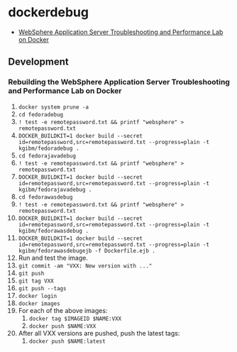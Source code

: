 # dockerdebug

* [WebSphere Application Server Troubleshooting and Performance Lab on Docker](https://github.com/kgibm/dockerdebug/tree/master/fedorawasdebug)

## Development

### Rebuilding the WebSphere Application Server Troubleshooting and Performance Lab on Docker

1. `docker system prune -a`
1. `cd fedoradebug`
1. `! test -e remotepassword.txt && printf "websphere" > remotepassword.txt`
1. `DOCKER_BUILDKIT=1 docker build --secret id=remotepassword,src=remotepassword.txt --progress=plain -t kgibm/fedoradebug .`
1. `cd fedorajavadebug`
1. `! test -e remotepassword.txt && printf "websphere" > remotepassword.txt`
1. `DOCKER_BUILDKIT=1 docker build --secret id=remotepassword,src=remotepassword.txt --progress=plain -t kgibm/fedorajavadebug .`
1. `cd fedorawasdebug`
1. `! test -e remotepassword.txt && printf "websphere" > remotepassword.txt`
1. `DOCKER_BUILDKIT=1 docker build --secret id=remotepassword,src=remotepassword.txt --progress=plain -t kgibm/fedorawasdebug .`
1. `DOCKER_BUILDKIT=1 docker build --secret id=remotepassword,src=remotepassword.txt --progress=plain -t kgibm/fedorawasdebugejb -f Dockerfile.ejb .`
1. Run and test the image.
1. `git commit -am "VXX: New version with ..."`
1. `git push`
1. `git tag VXX`
1. `git push --tags`
1. `docker login`
1. `docker images`
1. For each of the above images:
    1. `docker tag $IMAGEID $NAME:VXX`
    1. `docker push $NAME:VXX`
1. After all VXX versions are pushed, push the latest tags:
    1. `docker push $NAME:latest`
